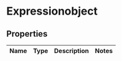 
# Expressionobject

## Properties
Name | Type | Description | Notes
------------ | ------------- | ------------- | -------------



